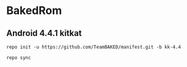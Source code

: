 <h1>BakedRom</h1>
<h2>Android 4.4.1 kitkat</h2>

<pre><code>repo init -u https://github.com/TeamBAKED/manifest.git -b kk-4.4</code></pre>
<pre><code>repo sync</code></pre>
